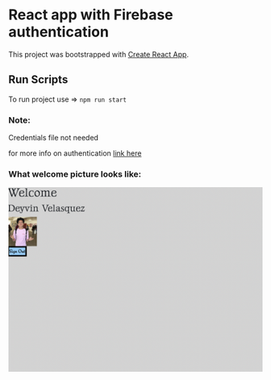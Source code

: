# React app with Firebase authentication

This project was bootstrapped with [Create React App](https://github.com/facebook/create-react-app).

## Run Scripts
To run project use => `npm run start`

### Note:
Credentials file not needed

for more info on authentication [link here](https://firebase.com)

### What welcome picture looks like:
![Screenshot of what the website looks like](SampleImage.png)
